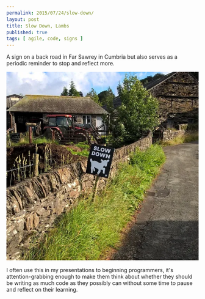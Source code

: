 ```yaml
---
permalink: 2015/07/24/slow-down/
layout: post
title: Slow Down, Lambs
published: true
tags: [ agile, code, signs ]
---
```


A sign on a back road in Far Sawrey in Cumbria but also serves as a periodic reminder to stop and reflect more.

![slow down](/img/posts/slow-down-lambs/slow-lambs.webp)

I often use this in my presentations to beginning programmers, it's attention-grabbing enough to make them think about whether 
they should be writing as much code as they possibly can without some time to pause and reflect on their learning. 
